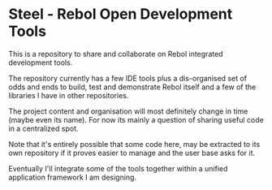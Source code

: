 Steel - Rebol Open Development Tools
====

This is a repository to share and collaborate on Rebol integrated development tools.

The repository currently has a few IDE tools plus a dis-organised set of odds and ends
to build, test and demonstrate Rebol itself and a few of the libraries I have in other repositories.

The project content and organisation will most definitely change in time (maybe even its name).
For now its mainly a question of sharing useful code in a centralized spot.

Note that it's entirely possible that some code here, may be extracted to its own repository
if it proves easier to manage and the user base asks for it.

Eventually I'll integrate some of the tools together within a unified application framework I am designing.

